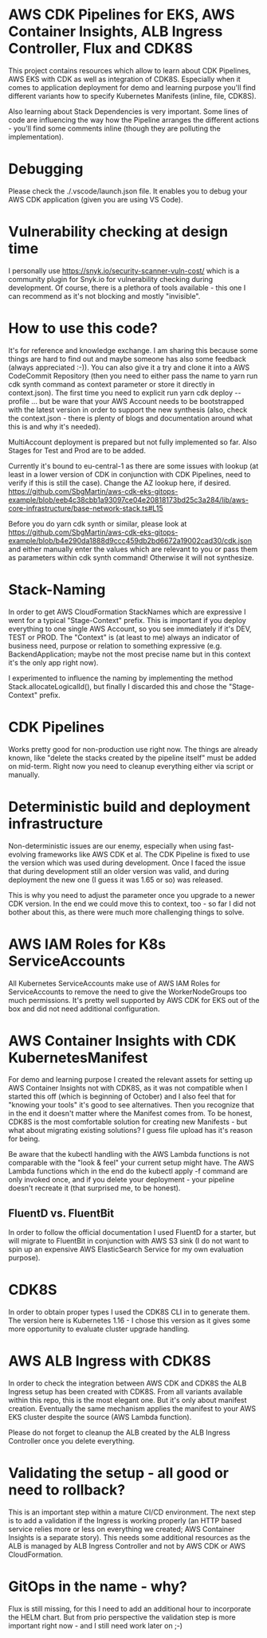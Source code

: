 # AWS CDK Pipelines for EKS, AWS Container Insights, ALB Ingress Controller, Flux and CDK8S

This project contains resources which allow to learn about CDK Pipelines, AWS EKS with CDK as well as integration of CDK8S. Especially when it comes to application deployment for demo and learning purpose you'll find different variants how to specify Kubernetes Manifests (inline, file, CDK8S).

Also learning about Stack Dependencies is very important. Some lines of code are influencing the way how the Pipeline arranges the different actions - you'll find some comments inline (though they are polluting the implementation).

# Debugging

Please check the ./.vscode/launch.json file. It enables you to debug your AWS CDK application (given you are using VS Code).

# Vulnerability checking at design time

I personally use https://snyk.io/security-scanner-vuln-cost/ which is a community plugin for Snyk.io for vulnerability checking during development. Of course, there is a plethora of tools available - this one I can recommend as it's not blocking and mostly "invisible".

# How to use this code?

It's for reference and knowledge exchange. I am sharing this because some things are hard to find out and maybe someone has also some feedback (always appreciated :-)). You can also give it a try and clone it into a AWS CodeCommit Repository (then you need to either pass the name to yarn run cdk synth command as context parameter or store it directly in context.json). The first time you need to explicit run yarn cdk deploy --profile ... but be ware that your AWS Account needs to be bootstrapped with the latest version in order to support the new synthesis (also, check the context.json - there is plenty of blogs and documentation around what this is and why it's needed).

MultiAccount deployment is prepared but not fully implemented so far. Also Stages for Test and Prod are to be added.

Currently it's bound to eu-central-1 as there are some issues with lookup (at least in a lower version of CDK in conjunction with CDK Pipelines, need to verify if this is still the case). Change the AZ lookup here, if desired. 
https://github.com/SbgMartin/aws-cdk-eks-gitops-example/blob/eeb4c38cbb1a93097ce04e20818173bd25c3a284/lib/aws-core-infrastructure/base-network-stack.ts#L15

Before you do yarn cdk synth or similar, please look at https://github.com/SbgMartin/aws-cdk-eks-gitops-example/blob/b4e290da1888d9ccc459db2bd6672a19002cad30/cdk.json and either manually enter the values which are relevant to you or pass them as parameters within cdk synth command! Otherwise it will not synthesize.

# Stack-Naming

In order to get AWS CloudFormation StackNames which are expressive I went for a typical "Stage-Context" prefix. This is important if you deploy everything to one single AWS Account, so you see immediately if it's DEV, TEST or PROD. The "Context" is (at least to me) always an indicator of business need, purpose or relation to something expressive (e.g. BackendApplication; maybe not the most precise name but in this context it's the only app right now).

I experimented to influence the naming by implementing the method Stack.allocateLogicalId(), but finally I discarded this and chose the "Stage-Context" prefix.

# CDK Pipelines

Works pretty good for non-production use right now. The things are already known, like "delete the stacks created by the pipeline itself" must be added on mid-term. Right now you need to cleanup everything either via script or manually.

# Deterministic build and deployment infrastructure

Non-deterministic issues are our enemy, especially when using fast-evolving frameworks like AWS CDK et al. The CDK Pipeline is fixed to use the version which was used during development. Once I faced the issue that during development still an older version was valid, and during deployment the new one (I guess it was 1.65 or so) was released.

This is why you need to adjust the parameter once you upgrade to a newer CDK version. In the end we could move this to context, too - so far I did not bother about this, as there were much more challenging things to solve.

# AWS IAM Roles for K8s ServiceAccounts

All Kubernetes ServiceAccounts make use of AWS IAM Roles for ServiceAccounts to remove the need to give the WorkerNodeGroups too much permissions. It's pretty well supported by AWS CDK for EKS out of the box and did not need additional configuration.

# AWS Container Insights with CDK KubernetesManifest

For demo and learning purpose I created the relevant assets for setting up AWS Container Insights not with CDK8S, as it was not compatible when I started this off (which is beginning of October) and I also feel that for "knowing your tools" it's good to see alternatives. Then you recognize that in the end it doesn't matter where the Manifest comes from. To be honest, CDK8S is the most comfortable solution for creating new Manifests - but what about migrating existing solutions? I guess file upload has it's reason for being.

Be aware that the kubectl handling with the AWS Lambda functions is not comparable with the "look & feel" your current setup might have. The AWS Lambda functions which in the end do the kubectl apply -f command are only invoked once, and if you delete your deployment - your pipeline doesn't recreate it (that surprised me, to be honest).

## FluentD vs. FluentBit

In order to follow the official documentation I used FluentD for a starter, but will migrate to FluentBit in conjunction with AWS S3 sink (I do not want to spin up an expensive AWS ElasticSearch Service for my own evaluation purpose).

# CDK8S

In order to obtain proper types I used the CDK8S CLI in to generate them. The version here is Kubernetes 1.16 - I chose this version as it gives some more opportunity to evaluate cluster upgrade handling.

# AWS ALB Ingress with CDK8S

In order to check the integration between AWS CDK and CDK8S the ALB Ingress setup has been created with CDK8S. From all variants available within this repo, this is the most elegant one. But it's only about manifest creation. Eventually the same mechanism applies the manifest to your AWS EKS cluster despite the source (AWS Lambda function).

Please do not forget to cleanup the ALB created by the ALB Ingress Controller once you delete everything.

# Validating the setup - all good or need to rollback?

This is an important step within a mature CI/CD environment. The next step is to add a validation if the Ingress is working properly (an HTTP based service relies more or less on everything we created; AWS Container Insights is a separate story). This needs some additional resources as the ALB is managed by ALB Ingress Controller and not by AWS CDK or AWS CloudFormation.

# GitOps in the name - why? 

Flux is still missing, for this I need to add an additional hour to incorporate the HELM chart. But from prio perspective the validation step is more important right now - and I still need work later on ;-)




